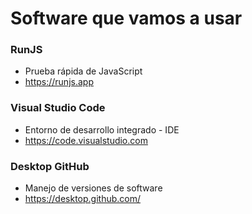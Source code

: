 
# Software que vamos a usar

### **RunJS** 
* Prueba rápida de JavaScript
* https://runjs.app 


### **Visual Studio Code**
* Entorno de desarrollo integrado - IDE 
* https://code.visualstudio.com 


### **Desktop GitHub**
* Manejo de versiones de software 
* https://desktop.github.com/